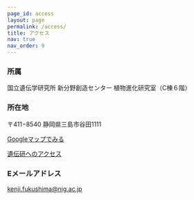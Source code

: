 ```yaml
---
page_id: access
layout: page
permalink: /access/
title: アクセス
nav: true
nav_order: 9
---
```


### 所属
国立遺伝学研究所
新分野創造センター
植物進化研究室（C棟６階）

### 所在地
〒411−8540
静岡県三島市谷田1111

[Googleマップでみる](https://maps.app.goo.gl/5GbRsZsXAX4KVE55A)

[遺伝研へのアクセス](https://www.nig.ac.jp/nig/ja/about-nig/access_ja)

### Eメールアドレス
kenji.fukushima@nig.ac.jp